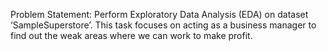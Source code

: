 
Problem Statement: Perform Exploratory Data Analysis (EDA) on dataset ‘SampleSuperstore’. This task focuses on acting as a business manager to find out the weak areas where we can work to make profit.
